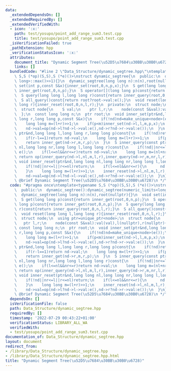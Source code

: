 ```yaml
---
data:
  _extendedDependsOn: []
  _extendedRequiredBy: []
  _extendedVerifiedWith:
  - icon: ':x:'
    path: test/yosupo/point_add_range_sum3.test.cpp
    title: test/yosupo/point_add_range_sum3.test.cpp
  _isVerificationFailed: true
  _pathExtension: hpp
  _verificationStatusIcon: ':x:'
  attributes:
    document_title: "Dynamic Segment Tree(\u52D5\u7684\u30BB\u30B0\u6728)"
    links: []
  bundledCode: "#line 2 \"Data_Structure/dynamic_segtree.hpp\"\ntemplate<typename\
    \ S,S (*op)(S,S),S (*e)()>\nstruct dynamic_segtree{\n  public:\n  dynamic_segtree():dynamic_segtree(numeric_limits<long\
    \ long>::max()>>1){}\n  dynamic_segtree(long long n):n(n),root(nullptr){}\n  void\
    \ set(int p,const S&x){inner_set(root,0,n,p,x);}\n  S get(long long p)const{return\
    \ inner_get(root,0,n,p);}\n  S operator[](long long p)const{return inner_get(root,0,n,p);}\n\
    \  S query(long long l,long long r)const{return inner_query(root,0,n,l,r);}\n\
    \  S all_query()const{return root?root->val:e();}\n  void reset(long long l,long\
    \ long r){inner_reset(root,0,n,l,r);}\n  private:\n  struct node;\n  using ptr=unique_ptr<node>;\n\
    \  struct node{\n    S val;\n    ptr l,r;\n    node(const S&val):val(val),l(nullptr),r(nullptr){}\n\
    \  };\n  const long long n;\n  ptr root;\n  void inner_set(ptr&nd,long long l,long\
    \ long r,long long p,const S&x){\n    if(!nd)nd=make_unique<node>(e());\n    if(r-l==1){nd->val=x;return;}\n\
    \    long long m=(l+r)>>1;\n    if(p<m)inner_set(nd->l,l,m,p,x);\n    else inner_set(nd->r,m,r,p,x);\n\
    \    nd->val=op(nd->l?nd->l->val:e(),nd->r?nd->r->val:e());\n  }\n  S inner_get(const\
    \ ptr&nd,long long l,long long r,long long p)const{\n    if(!nd)return e();\n\
    \    if(r-l==1)return nd->val;\n    long long m=(l+r)>>1;\n    if(p<m)return inner_get(nd->l,l,m,p);\n\
    \    return inner_get(nd->r,m,r,p);\n  }\n  S inner_query(const ptr&nd,long long\
    \ nl,long long nr,long long l,long long r)const{\n    if(!nd||nr<=l||r<=nl)return\
    \ e();\n    if(l<=nl&&nr<=r)return nd->val;\n    long long m=(nl+nr)>>1;\n   \
    \ return op(inner_query(nd->l,nl,m,l,r),inner_query(nd->r,m,nr,l,r));\n  }\n \
    \ void inner_reset(ptr&nd,long long nl,long long nr,long long l,long long r){\n\
    \    if(!nd||nr<=l||r<=nl)return;\n    if(l<=nl&&nr<=r){\n      nd.reset();return;\n\
    \    }\n    long long m=(l+r)>>1;\n    inner_reset(nd->l,nl,m,l,r);\n    inner_reset(nd->r,m,nr,l,r);\n\
    \    nd->val=op(nd->l?nd->l->val:e(),nd->r?nd->r->val:e());\n  }\n};\n/**\n *\
    \ @brief Dynamic Segment Tree(\u52D5\u7684\u30BB\u30B0\u6728)\n */\n"
  code: "#pragma once\ntemplate<typename S,S (*op)(S,S),S (*e)()>\nstruct dynamic_segtree{\n\
    \  public:\n  dynamic_segtree():dynamic_segtree(numeric_limits<long long>::max()>>1){}\n\
    \  dynamic_segtree(long long n):n(n),root(nullptr){}\n  void set(int p,const S&x){inner_set(root,0,n,p,x);}\n\
    \  S get(long long p)const{return inner_get(root,0,n,p);}\n  S operator[](long\
    \ long p)const{return inner_get(root,0,n,p);}\n  S query(long long l,long long\
    \ r)const{return inner_query(root,0,n,l,r);}\n  S all_query()const{return root?root->val:e();}\n\
    \  void reset(long long l,long long r){inner_reset(root,0,n,l,r);}\n  private:\n\
    \  struct node;\n  using ptr=unique_ptr<node>;\n  struct node{\n    S val;\n \
    \   ptr l,r;\n    node(const S&val):val(val),l(nullptr),r(nullptr){}\n  };\n \
    \ const long long n;\n  ptr root;\n  void inner_set(ptr&nd,long long l,long long\
    \ r,long long p,const S&x){\n    if(!nd)nd=make_unique<node>(e());\n    if(r-l==1){nd->val=x;return;}\n\
    \    long long m=(l+r)>>1;\n    if(p<m)inner_set(nd->l,l,m,p,x);\n    else inner_set(nd->r,m,r,p,x);\n\
    \    nd->val=op(nd->l?nd->l->val:e(),nd->r?nd->r->val:e());\n  }\n  S inner_get(const\
    \ ptr&nd,long long l,long long r,long long p)const{\n    if(!nd)return e();\n\
    \    if(r-l==1)return nd->val;\n    long long m=(l+r)>>1;\n    if(p<m)return inner_get(nd->l,l,m,p);\n\
    \    return inner_get(nd->r,m,r,p);\n  }\n  S inner_query(const ptr&nd,long long\
    \ nl,long long nr,long long l,long long r)const{\n    if(!nd||nr<=l||r<=nl)return\
    \ e();\n    if(l<=nl&&nr<=r)return nd->val;\n    long long m=(nl+nr)>>1;\n   \
    \ return op(inner_query(nd->l,nl,m,l,r),inner_query(nd->r,m,nr,l,r));\n  }\n \
    \ void inner_reset(ptr&nd,long long nl,long long nr,long long l,long long r){\n\
    \    if(!nd||nr<=l||r<=nl)return;\n    if(l<=nl&&nr<=r){\n      nd.reset();return;\n\
    \    }\n    long long m=(l+r)>>1;\n    inner_reset(nd->l,nl,m,l,r);\n    inner_reset(nd->r,m,nr,l,r);\n\
    \    nd->val=op(nd->l?nd->l->val:e(),nd->r?nd->r->val:e());\n  }\n};\n/**\n *\
    \ @brief Dynamic Segment Tree(\u52D5\u7684\u30BB\u30B0\u6728)\n */"
  dependsOn: []
  isVerificationFile: false
  path: Data_Structure/dynamic_segtree.hpp
  requiredBy: []
  timestamp: '2022-07-29 00:43:22+01:00'
  verificationStatus: LIBRARY_ALL_WA
  verifiedWith:
  - test/yosupo/point_add_range_sum3.test.cpp
documentation_of: Data_Structure/dynamic_segtree.hpp
layout: document
redirect_from:
- /library/Data_Structure/dynamic_segtree.hpp
- /library/Data_Structure/dynamic_segtree.hpp.html
title: "Dynamic Segment Tree(\u52D5\u7684\u30BB\u30B0\u6728)"
---
```

